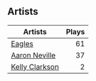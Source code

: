 ## Artists
Artists | Plays 
----- | -----: 
[Eagles](/artists/eagles-59842) | 61
[Aaron Neville](/artists/aaron-neville-384) | 37
[Kelly Clarkson](/artists/kelly-clarkson-34788) | 2

